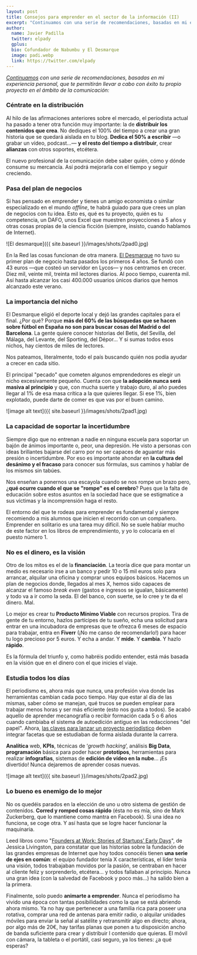 ```yaml
---
layout: post
title: Consejos para emprender en el sector de la información (II)
excerpt: "Continuamos con una serie de recomendaciones, basadas en mi experiencia personal, que te permitirán llevar a cabo con éxito tu propio proyecto en el ámbito de la comunicación."
author:
  name: Javier Padilla
  twitter: elpady
  gplus:  
  bio: Cofundador de Nabumbu y El Desmarque
  image: padi.webp
  link: https://twitter.com/elpady
---
```

_[Continuamos](http://mip.umh.es/blog/2016/10/15/claves-emprender-javier-padilla/) con una serie de recomendaciones, basadas en mi experiencia personal, que te permitirán llevar a cabo con éxito tu propio proyecto en el ámbito de la comunicación:_

### Céntrate en la distribución

Al hilo de las afirmaciones anteriores sobre el mercado, el periodista actual ha pasado a tener otra función muy importante: la de **distribuir los contenidos que crea**. No dediques el 100% del tiempo a crear una gran historia que se quedará aislada en tu blog. **Dedica el 50% a escribir** —o grabar un vídeo, podcast…— **y el resto del tiempo a distribuir**, crear **alianzas** con otros soportes, etcétera.

El nuevo profesional de la comunicación debe saber quién, cómo y dónde consume su mercancía. Así podrá mejorarla con el tiempo y seguir creciendo.

### Pasa del plan de negocios

Si has pensado en emprender y tienes un amigo economista o similar especializado en el mundo *offline*, te habrá guiado para que crees un plan de negocios con tu idea. Esto es, qué es tu proyecto, quién es tu competencia, un DAFO, unos Excel que muestren proyecciones a 5 años y otras cosas propias de la ciencia ficción (siempre, insisto, cuando hablamos de Internet).

![El desmarque]({{ site.baseurl }}/images/shots/2pad0.jpg)

En la Red las cosas funcionan de otra manera. [El Desmarque](http://www.eldesmarque.com/) no tuvo su primer plan de negocio hasta pasados los primeros 4 años. Se fundó con 43 euros —que costeó un servidor en Lycos— y nos centramos en crecer. Diez mil, veinte mil, treinta mil lectores diarios. Al poco tiempo, cuarenta mil. Así hasta alcanzar los casi 400.000 usuarios únicos diarios que hemos alcanzado este verano.

### La importancia del nicho

El Desmarque eligió el deporte local y dejó las grandes capitales para el final. ¿Por qué? Porque **más del 60% de las búsquedas que se hacen sobre fútbol en España no son para buscar cosas del Madrid o del Barcelona**. La gente quiere conocer historias del Betis, del Sevilla, del Málaga, del Levante, del Sporting, del Dépor… Y si sumas todos esos nichos, hay cientos de miles de lectores.

Nos pateamos, literalmente, todo el país buscando quién nos podía ayudar a crecer en cada sitio. 

El principal "pecado" que cometen algunos emprendedores es elegir un nicho excesivamente pequeño. Cuenta con que **la adopción nunca será masiva al principio** y que, con mucha suerte y trabajo duro, al año puedes llegar al 1% de esa masa crítica a la que quieres llegar. Si ese 1%, bien explotado, puede darte de comer es que vas por el buen camino.

![image alt text]({{ site.baseurl }}/images/shots/2pad1.jpg)

### La capacidad de soportar la incertidumbre

Siempre digo que no entrenan a nadie en ninguna escuela para soportar un bajón de ánimos importante o, peor, una depresión. He visto a personas con ideas brillantes bajarse del carro por no ser capaces de aguantar más presión o incertidumbre. Por eso es importante ahondar en **la cultura del desánimo y el fracaso** para conocer sus fórmulas, sus caminos y hablar de los mismos sin tabúes. 

Nos enseñan a ponernos una escayola cuando se nos rompe un brazo pero, ¿**qué ocurre cuando el que se "rompe" es el cerebro**? Pues que la falta de educación sobre estos asuntos en la sociedad hace que se estigmatice a sus víctimas y la incomprensión haga el resto. 

El entorno del que te rodeas para emprender es fundamental y siempre recomiendo a mis alumnos que inicien el recorrido con un compañero. Emprender en solitario es una tarea muy difícil. No se suele hablar mucho de este factor en los libros de emprendimiento, y yo lo colocaría en el puesto número 1.

### No es el dinero, es la visión

Otro de los mitos es el de la **financiación**. La teoría dice que para montar un medio es necesario irse a un banco y pedir 10 o 15 mil euros solo para arrancar, alquilar una oficina y comprar unos equipos básicos. Hacemos un plan de negocios donde, llegados al mes X, hemos sido capaces de alcanzar el famoso *break even* (gastos e ingresos se igualan, básicamente) y todo va a ir como la seda. El del banco, con suerte, se lo cree y te da el dinero. Mal.

Lo mejor es crear tu **Producto Mínimo Viable** con recursos propios. Tira de gente de tu entorno, hazlos partícipes de tu sueño, echa una solicitud para entrar en una incubadora de empresas que te ofrezca 6 meses de espacio para trabajar, entra en **Fiverr** (¡No me canso de recomendarlo!) para hacer tu logo precioso por 5 euros. Y echa a andar. Y **mide**. Y **cambia**. Y hazlo **rápido**.

Es la fórmula del triunfo y, como habréis podido entender, está más basada en la visión que en el dinero con el que inicies el viaje.

### Estudia todos los días

El periodismo es, ahora más que nunca, una profesión viva donde las herramientas cambian cada poco tiempo. Hay que estar al día de las mismas, saber cómo se manejan, qué trucos se pueden emplear para trabajar menos horas y ser más eficiente (esto nos gusta a todos). Se acabó aquello de aprender mecanografía o recibir formación cada 5 o 6 años cuando cambiaba el sistema de autoedición antiguo en las redacciones "del papel". Ahora, [las claves para lanzar un proyecto periodístico](http://mip.umh.es/blog/2016/07/03/fases-desarrollo-proyectos-periodisticos/) deben integrar facetas que se estudiaban de forma aislada durante la carrera.

**Analítica** web, **KPIs**, técnicas de ‘*growth hacking*’, análisis **Big Data**, **programación** básica para poder hacer **prototipos**, herramientas para realizar **infografías**, sistemas de **edición de vídeo en la nube**… ¡Es divertido! Nunca dejaremos de aprender cosas nuevas.

![image alt text]({{ site.baseurl }}/images/shots/2pad2.jpg)

### Lo bueno es enemigo de lo mejor

No os quedéis parados en la elección de uno u otro sistema de gestión de contenidos. **Corred y romped cosas rápido** (ésta no es mía, sino de Mark Zuckerberg, que lo mantiene como mantra en Facebook). Si una idea no funciona, se coge otra. Y así hasta que se logre hacer funcionar la maquinaria. 

Leed libros como "[Founders at Work: Stories of Startups’ Early Days](http://www.foundersatwork.com/)", de Jessica Livingston, para constatar que las historias sobre la fundación de las grandes empresas de Internet que hoy todos conocéis tienen **una serie de ejes en común**: el equipo fundador tenía X características, el líder tenía una visión, todos trabajaban movidos por la pasión, se centraban en hacer al cliente feliz y sorprenderlo, etcétera… y todos fallaban al principio. Nunca una gran idea (con la salvedad de Facebook y poco más…) ha salido bien a la primera. 

Finalmente, solo puedo **animarte a emprender**. Nunca el periodismo ha vivido una época con tantas posibilidades como la que se está abriendo ahora mismo. Ya no hay que pertenecer a una familia rica para poseer una rotativa, comprar una red de antenas para emitir radio, o alquilar unidades móviles para enviar la señal al satélite y retransmitir algo en directo; ahora, por algo más de 20€, hay tarifas planas que ponen a tu disposición ancho de banda suficiente para crear y distribuir l contenido que quieras. El móvil con cámara, la tableta o el portátil, casi seguro, ya los tienes: ¿a qué esperas?

